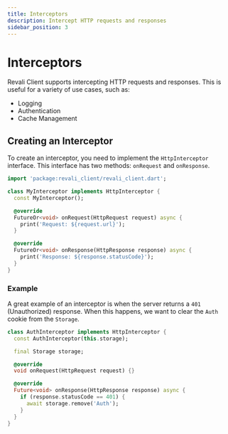 ```yaml
---
title: Interceptors
description: Intercept HTTP requests and responses
sidebar_position: 3
---
```


# Interceptors

Revali Client supports intercepting HTTP requests and responses. This is useful for a variety of use cases, such as:

- Logging
- Authentication
- Cache Management

## Creating an Interceptor

To create an interceptor, you need to implement the `HttpInterceptor` interface. This interface has two methods: `onRequest` and `onResponse`.

```dart
import 'package:revali_client/revali_client.dart';

class MyInterceptor implements HttpInterceptor {
  const MyInterceptor();

  @override
  FutureOr<void> onRequest(HttpRequest request) async {
    print('Request: ${request.url}');
  }

  @override
  FutureOr<void> onResponse(HttpResponse response) async {
    print('Response: ${response.statusCode}');
  }
}
```

### Example

A great example of an interceptor is when the server returns a `401` (Unauthorized) response. When this happens, we want to clear the `Auth` cookie from the `Storage`.

```dart
class AuthInterceptor implements HttpInterceptor {
  const AuthInterceptor(this.storage);

  final Storage storage;

  @override
  void onRequest(HttpRequest request) {}

  @override
  Future<void> onResponse(HttpResponse response) async {
    if (response.statusCode == 401) {
      await storage.remove('Auth');
    }
  }
}
```
